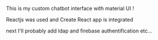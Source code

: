 This is my custom chatbot interface with material UI !

Reactjs was used and Create React app is integrated

next I'll probably add ldap and firebase authentification etc...
